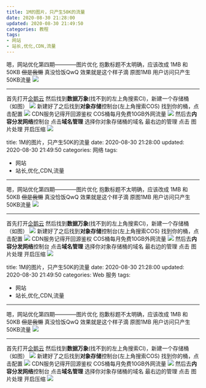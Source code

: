 ```yaml
---
title: 1M的图片，只产生50K的流量
date: 2020-08-30 21:28:00
updated: 2020-08-30 21:49:50
categories: 教程
tags:
- 网站
- 站长,优化,CDN,流量
---
```

嗯，网站优化第四期————图片优化
抱歉标题不太明确，应该改成 1MB 和 50KB ~~但是我懒~~
真没恰饭QwQ
效果就是这个样子滴 原图1MB 用户访问只产生50KB流量
![  ][1]


----------
首先打开[企鹅云][2]
然后找到**数据万象**(找不到的左上角搜索CI)，新建一个存储桶（如图）
![  ][3]
新建好了之后找到**对象存储**控制台(左上角搜索COS)
找到你的桶，点击配置
![  ][4]
CDN服务记得开回源鉴权
COS桶每月免费10GB外网流量
![  ][5]
然后去**内容分发网络**控制台
点击**域名管理**
选择你对象存储桶的域名 最右边的管理
点击 图片处理
开启压缩
![  ][6]


  [1]: https://cos.mbrjun.cn/IMGS/2020/08/30/png.png.png
  [2]: https://console.cloud.tencent.com/
  [3]: https://cos.mbrjun.cn/IMGS/2020/08/30/tong.png
  [4]: https://cos.mbrjun.cn/IMGS/2020/08/30/pz.png
  [5]: https://cos.mbrjun.cn/IMGS/2020/08/30/back.png
  [6]: https://cos.mbrjun.cn/IMGS/2020/08/30/cdn2.png---
title: 1M的图片，只产生50K的流量
date: 2020-08-30 21:28:00
updated: 2020-08-30 21:49:50
categories: 网络
tags:
- 网站
- 站长,优化,CDN,流量
---
嗯，网站优化第四期————图片优化
抱歉标题不太明确，应该改成 1MB 和 50KB ~~但是我懒~~
真没恰饭QwQ
效果就是这个样子滴 原图1MB 用户访问只产生50KB流量
![  ][1]


----------
首先打开[企鹅云][2]
然后找到**数据万象**(找不到的左上角搜索CI)，新建一个存储桶（如图）
![  ][3]
新建好了之后找到**对象存储**控制台(左上角搜索COS)
找到你的桶，点击配置
![  ][4]
CDN服务记得开回源鉴权
COS桶每月免费10GB外网流量
![  ][5]
然后去**内容分发网络**控制台
点击**域名管理**
选择你对象存储桶的域名 最右边的管理
点击 图片处理
开启压缩
![  ][6]


  [1]: https://cos.mbrjun.cn/IMGS/2020/08/30/png.png.png
  [2]: https://console.cloud.tencent.com/
  [3]: https://cos.mbrjun.cn/IMGS/2020/08/30/tong.png
  [4]: https://cos.mbrjun.cn/IMGS/2020/08/30/pz.png
  [5]: https://cos.mbrjun.cn/IMGS/2020/08/30/back.png
  [6]: https://cos.mbrjun.cn/IMGS/2020/08/30/cdn2.png---
title: 1M的图片，只产生50K的流量
date: 2020-08-30 21:28:00
updated: 2020-08-30 21:49:50
categories: Web 服务
tags:
- 网站
- 站长,优化,CDN,流量
---
嗯，网站优化第四期————图片优化
抱歉标题不太明确，应该改成 1MB 和 50KB ~~但是我懒~~
真没恰饭QwQ
效果就是这个样子滴 原图1MB 用户访问只产生50KB流量
![  ][1]


----------
首先打开[企鹅云][2]
然后找到**数据万象**(找不到的左上角搜索CI)，新建一个存储桶（如图）
![  ][3]
新建好了之后找到**对象存储**控制台(左上角搜索COS)
找到你的桶，点击配置
![  ][4]
CDN服务记得开回源鉴权
COS桶每月免费10GB外网流量
![  ][5]
然后去**内容分发网络**控制台
点击**域名管理**
选择你对象存储桶的域名 最右边的管理
点击 图片处理
开启压缩
![  ][6]


  [1]: https://cos.mbrjun.cn/IMGS/2020/08/30/png.png.png
  [2]: https://console.cloud.tencent.com/
  [3]: https://cos.mbrjun.cn/IMGS/2020/08/30/tong.png
  [4]: https://cos.mbrjun.cn/IMGS/2020/08/30/pz.png
  [5]: https://cos.mbrjun.cn/IMGS/2020/08/30/back.png
  [6]: https://cos.mbrjun.cn/IMGS/2020/08/30/cdn2.png